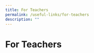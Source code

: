 ```yaml
---
title: For Teachers
permalink: /useful-links/for-teachers
description: ""
---
```

# **For Teachers**